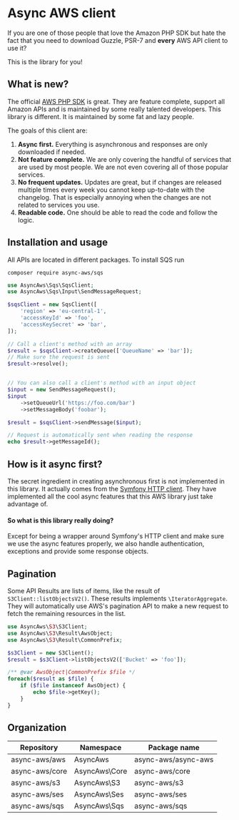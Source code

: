 # Async AWS client

If you are one of those people that love the Amazon PHP SDK but hate the fact
that you need to download Guzzle, PSR-7 and **every** AWS API client to use it?

This is the library for you!

## What is new?

The official [AWS PHP SDK](https://github.com/aws/aws-sdk-php) is great. They are
feature complete, support all Amazon APIs and is maintained by some really talented
developers. This library is different. It is maintained by some fat and lazy people.

The goals of this client are:

1) **Async first.** Everything is asynchronous and responses are only downloaded if needed.
2) **Not feature complete.** We are only covering the handful of services that are used by most people. We are not even covering all of those popular services.
3) **No frequent updates.** Updates are great, but if changes are released multiple times every week you cannot keep up-to-date with the changelog. That is especially annoying when the changes are not related to services you use.
4) **Readable code.** One should be able to read the code and follow the logic.

## Installation and usage

All APIs are located in different packages. To install SQS run

```
composer require async-aws/sqs
```

```php
use AsyncAws\Sqs\SqsClient;
use AsyncAws\Sqs\Input\SendMessageRequest;

$sqsClient = new SqsClient([
    'region' => 'eu-central-1',
    'accessKeyId' => 'foo',
    'accessKeySecret' => 'bar',
]);

// Call a client's method with an array
$result = $sqsClient->createQueue(['QueueName' => 'bar']);
// Make sure the request is sent
$result->resolve();


// You can also call a client's method with an input object
$input = new SendMessageRequest();
$input
    ->setQueueUrl('https://foo.com/bar')
    ->setMessageBody('foobar');

$result = $sqsClient->sendMessage($input);

// Request is automatically sent when reading the response
echo $result->getMessageId();
```

## How is it async first?

The secret ingredient in creating asynchronous first is not implemented in this library.
It actually comes from the [Symfony HTTP client](https://symfony.com/doc/current/components/http_client.html).
They have implemented all the cool async features that this AWS library just take
advantage of.

#### So what is this library really doing?

Except for being a wrapper around Symfony's HTTP client and make sure we use the
async features properly, we also handle authentication, exceptions and provide
some response objects.

## Pagination

Some API Results are lists of items, like the result of `S3Client::listObjectsV2()`.
These results implements `\IteratorAggregate`. They will automatically use AWS's
pagination API to make a new request to fetch the remaining resources in the list.

```php
use AsyncAws\S3\S3Client;
use AsyncAws\S3\Result\AwsObject;
use AsyncAws\S3\Result\CommonPrefix;

$s3Client = new S3Client();
$result = $s3Client->listObjectsV2(['Bucket' => 'foo']);

/** @var AwsObject|CommonPrefix $file */
foreach($result as $file) {
    if ($file instanceof AwsObject) {
        echo $file->getKey();
    }
}
```

## Organization

| Repository | Namespace | Package name |
| ---------- | --------- | ------------ |
| async-aws/aws | AsyncAws | async-aws/async-aws
| async-aws/core | AsyncAws\Core | async-aws/core
| async-aws/s3 | AsyncAws\S3 | async-aws/s3
| async-aws/ses | AsyncAws\Ses | async-aws/ses
| async-aws/sqs | AsyncAws\Sqs | async-aws/sqs
